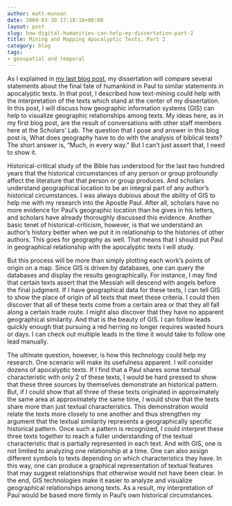 ```yaml
---
author: matt-munson
date: 2009-03-30 17:18:18+00:00
layout: post
slug: how-digital-humanities-can-help-my-dissertation-part-2
title: Mining and Mapping Apocalyptic Texts, Part 2
category: blog
tags:
- geospatial and temporal
---
```


As I explained in [my last blog post](http://scholarslab.lib.virginia.edu/index.php/digital-humanities/how-digital-humanities-can-improve-my-dissertation-part-1/), my dissertation will compare several statements about the final fate of humankind in Paul to similar statements in apocalyptic texts. In that post, I described how text-mining could help with the interpretation of the texts which stand at the center of my dissertation. In this post, I will discuss how geographic information systems (GIS) can help to visualize geographic relationships among texts. My ideas here, as in my first blog post, are the result of conversations with other staff members here at the Scholars’ Lab. The question that I pose and answer in this blog post is, What does geography have to do with the analysis of biblical texts? The short answer is, “Much, in every way.” But I can’t just assert that, I need to show it.





Historical-critical study of the Bible has understood for the last two hundred years that the historical circumstances of any person or group profoundly affect the literature that that person or group produces. And scholars understand geographical location to be an integral part of any author’s historical circumstances. I was always dubious about the ability of GIS to help me with my research into the Apostle Paul. After all, scholars have no more evidence for Paul’s geographic location than he gives in his letters, and scholars have already thoroughly discussed this evidence. Another basic tenet of historical-criticism, however, is that we understand an author’s history better when we put it in relationship to the histories of other authors. This goes for geography as well. That means that I should put Paul in geographical relationship with the apocalyptic texts I will study.




But this process will be more than simply plotting each work’s points of origin on a map. Since GIS is driven by databases, one can query the databases and display the results geographically. For instance, I may find that certain texts assert that the Messiah will descend with angels before the final judgment. If I have geographical data for these texts, I can tell GIS to show the place of origin of all texts that meet these criteria. I could then discover that all of these texts come from a certain area or that they all fall along a certain trade route. I might also discover that they have no apparent geographical similarity. And that is the beauty of GIS. I can follow leads quickly enough that pursuing a red herring no longer requires wasted hours or days. I can check out multiple leads in the time it would take to follow one lead manually.




The ultimate question, however, is how this technology could help my research. One scenario will make its usefulness apparent. I will consider dozens of apocalyptic texts. If I find that a Paul shares some textual characteristic with only 2 of these texts, I would be hard pressed to show that these three sources by themselves demonstrate an historical pattern. But, if I could show that all three of these texts originated in approximately the same area at approximately the same time, I would show that the texts share more than just textual characteristics. This demonstration would relate the texts more closely to one another and thus strengthen my argument that the textual similarity represents a geographically specific historical pattern. Once such a pattern is recognized, I could interpret these three texts together to reach a fuller understanding of the textual characteristic that is partially represented in each text. And with GIS, one is not limited to analyzing one relationship at a time. One can also assign different symbols to texts depending on which characteristics they have. In this way, one can produce a graphical representation of textual features that may suggest relationships that otherwise would not have been clear. In the end, GIS technologies make it easier to analyze and visualize geographical relationships among texts. As a result, my interpretation of Paul would be based more firmly in Paul’s own historical circumstances.



